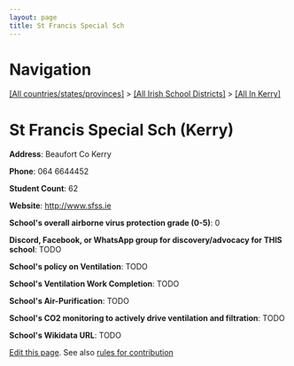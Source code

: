 ```yaml
---
layout: page
title: St Francis Special Sch
---
```

# Navigation

[[All countries/states/provinces]](../../..) > [[All Irish School Districts]](../..) > [[All In Kerry]](..)

# St Francis Special Sch (Kerry)

**Address**: Beaufort Co Kerry

**Phone**: 064 6644452

**Student Count**: 62

**Website**: <http://www.sfss.ie>

**School's overall airborne virus protection grade (0-5)**: 0

**Discord, Facebook, or WhatsApp group for discovery/advocacy for THIS school**: TODO

**School's policy on Ventilation**: TODO

**School's Ventilation Work Completion**: TODO

**School's Air-Purification**: TODO

**School's CO2 monitoring to actively drive ventilation and filtration**: TODO

**School's Wikidata URL**: TODO


[Edit this page](https://github.com/ventilate-schools/Ireland/edit/main/./Kerry/St_Francis_Special_Sch.md). See also [rules for contribution](../../../contribution-rules/)